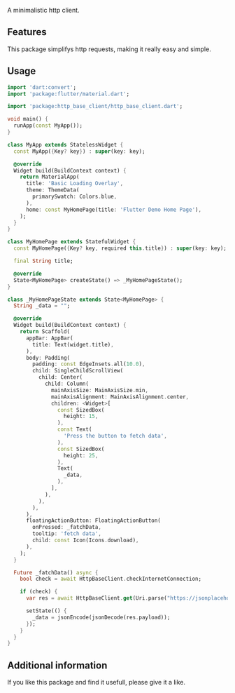 <!-- 
This README describes the package. If you publish this package to pub.dev,
this README's contents appear on the landing page for your package.

For information about how to write a good package README, see the guide for
[writing package pages](https://dart.dev/guides/libraries/writing-package-pages). 

For general information about developing packages, see the Dart guide for
[creating packages](https://dart.dev/guides/libraries/create-library-packages)
and the Flutter guide for
[developing packages and plugins](https://flutter.dev/developing-packages). 
-->

A minimalistic http client.
## Features

This package simplifys http requests, making it really easy and simple.

## Usage

```dart
import 'dart:convert';
import 'package:flutter/material.dart';

import 'package:http_base_client/http_base_client.dart';

void main() {
  runApp(const MyApp());
}

class MyApp extends StatelessWidget {
  const MyApp({Key? key}) : super(key: key);

  @override
  Widget build(BuildContext context) {
    return MaterialApp(
      title: 'Basic Loading Overlay',
      theme: ThemeData(
        primarySwatch: Colors.blue,
      ),
      home: const MyHomePage(title: 'Flutter Demo Home Page'),
    );
  }
}

class MyHomePage extends StatefulWidget {
  const MyHomePage({Key? key, required this.title}) : super(key: key);

  final String title;

  @override
  State<MyHomePage> createState() => _MyHomePageState();
}

class _MyHomePageState extends State<MyHomePage> {
  String _data = "";

  @override
  Widget build(BuildContext context) {
    return Scaffold(
      appBar: AppBar(
        title: Text(widget.title),
      ),
      body: Padding(
        padding: const EdgeInsets.all(10.0),
        child: SingleChildScrollView(
          child: Center(
            child: Column(
              mainAxisSize: MainAxisSize.min,
              mainAxisAlignment: MainAxisAlignment.center,
              children: <Widget>[
                const SizedBox(
                  height: 15,
                ),
                const Text(
                  'Press the button to fetch data',
                ),
                const SizedBox(
                  height: 25,
                ),
                Text(
                  _data,
                ),
              ],
            ),
          ),
        ),
      ),
      floatingActionButton: FloatingActionButton(
        onPressed: _fatchData,
        tooltip: 'fetch data',
        child: const Icon(Icons.download),
      ),
    );
  }

  Future _fatchData() async {
    bool check = await HttpBaseClient.checkInternetConnection;

    if (check) {
      var res = await HttpBaseClient.get(Uri.parse("https://jsonplaceholder.typicode.com/users"));

      setState(() {
        _data = jsonEncode(jsonDecode(res.payload));
      });
    }
  }
}

```

## Additional information

If you like this package and find it usefull, please give it a like.
